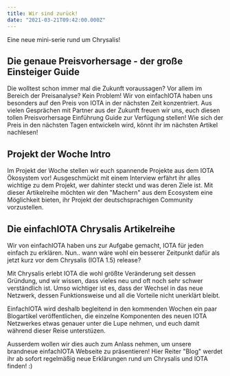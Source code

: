 ```yaml
---
title: Wir sind zurück!
date: "2021-03-21T09:42:00.000Z"
---
```


Eine neue mini-serie rund um Chrysalis!


<!-- more -->

## Die genaue Preisvorhersage - der große Einsteiger Guide
Die wolltest schon immer mal die Zukunft voraussagen? Vor allem im Bereich der Preisanalyse? Kein Problem! Wir von einfachIOTA haben uns besonders auf den Preis von IOTA in der nächsten Zeit konzentriert. Aus vielen Gesprächen mit Partner aus der Zukunft freuen wir uns, euch diesen tollen Preisvorhersage Einführung Guide zur Verfügung stellen! Wie sich der Preis in den nächsten Tagen entwickeln wird, könnt ihr im nächsten Artikel nachlesen! 

## Projekt der Woche Intro
Im Projekt der Woche stellen wir euch spannende Projekte aus dem IOTA Ökosystem vor! Ausgeschmückt mit einem Interview erfährt ihr alles wichtige zu dem Projekt, wer dahinter steckt und was deren Ziele ist. Mit dieser Artikelreihe möchten wir den "Machern" aus dem Ecosystem eine Möglichkeit bieten, ihr Projekt der deutschsprachigen Community vorzustellen. 


## Die einfachIOTA Chrysalis Artikelreihe

Wir von einfachIOTA haben uns zur Aufgabe gemacht, IOTA für jeden einfach zu erklären. Nun.. wann wäre wohl ein besserer Zeitpunkt dafür als jetzt kurz vor dem Chrysalis (IOTA 1.5) release?

Mit Chrysalis erlebt IOTA die wohl größte Veränderung seit dessen Gründung, und wir wissen, dass vieles neu und oft noch sehr schwer verständlich ist. Umso wichtiger ist es, dass der Wechsel in das neue Netzwerk, dessen Funktionsweise und all die Vorteile nicht unerklärt bleibt.

EinfachIOTA wird deshalb begleitend in den kommenden Wochen ein paar Blogartikel veröffentlichen, die einzelne Komponenten des neuen IOTA Netzwerkes etwas genauer unter die Lupe nehmen, und euch damit während dieser Reise unterstüzen.

Ausserdem wollen wir dies auch zum Anlass nehmen, um unsere brandneue einfachIOTA Webseite zu präsentieren! Hier Reiter "Blog" werdet ihr ab sofort regelmäßig neue Erklärungen rund um Chrysalis und IOTA finden! :)





